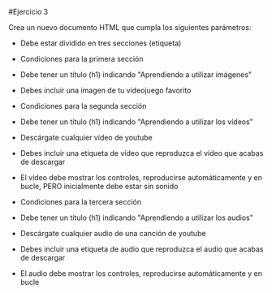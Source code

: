 #Ejercicio 3

Crea un nuevo documento HTML que cumpla los siguientes parámetros:

- Debe estar dividido en tres secciones (etiqueta)

- Condiciones para la primera sección

- Debe tener un título (h1) indicando "Aprendiendo a utilizar imágenes"

- Debes incluir una imagen de tu videojuego favorito

- Condiciones para la segunda sección

- Debe tener un título (h1) indicando "Aprendiendo a utilizar los vídeos"

- Descárgate cualquier vídeo de youtube

- Debes incluir una etiqueta de vídeo que reproduzca el vídeo que acabas de descargar

- El vídeo debe mostrar los controles, reproducirse automáticamente y en bucle, PERO inicialmente debe estar sin sonido

- Condiciones para la tercera sección

- Debe tener un título (h1) indicando "Aprendiendo a utilizar los audios"

- Descárgate cualquier audio de una canción de youtube

- Debes incluir una etiqueta de audio que reproduzca el audio que acabas de descargar

- El audio debe mostrar los controles, reproducirse automáticamente y en bucle